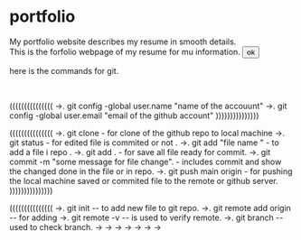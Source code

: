 # portfolio
My portfolio website describes my resume in smooth details.<br>
This is the forfolio webpage of my resume for mu information.
<button> ok </button>
<p>here is the commands for git.</p><br>

(((((((((((((((
->. git config -global user.name "name of the accouunt"
->. git config -global user.email "email of the github account"
)))))))))))))))


(((((((((((((((
->.  git clone <link of repo> - for clone of the github repo to local machine 
->.  git status - for edited file is commited or not .
->.  git add "file name "  - to add a file i repo .
->.  git add .  - for save all file ready for commit.
->.  git commit -m "some message for file change".  - includes commit and show the changed done in the file or in repo.
->.  git push main origin  - for pushing the local machine saved or commited file to the remote or github server.
)))))))))))))))



(((((((((((((((
->.  git init  -- to add new file to git repo.
->.  git remote add origin <link>  -- for adding 
->.  git remote -v  -- is used to verify remote.
->.  git branch   -- used to check branch.
->
->
->
->
->
->
->

